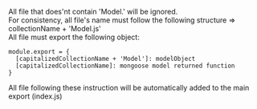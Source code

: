 All file that does'nt contain 'Model.' will be ignored.  
For consistency, all file's name must follow the following structure => collectionName + 'Model.js'  
All file must export the following object:
```
module.export = {
  [capitalizedCollectionName + 'Model']: modelObject
  [capitalizedCollectionName]: mongoose model returned function
}
```

All file following these instruction will be automatically added to the main export (index.js)